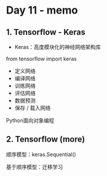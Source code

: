 # Day 11 - memo

## 1. Tensorflow - Keras

* Keras：高度模块化的神经网络架构库

from tensorflow import keras

* 定义网络
* 编译网络
* 训练网络
* 评估网络
* 数据预测
* 保存 / 载入网络

Python面向对象编程

## 2. Tensorflow (more)

顺序模型：keras.Sequential()

基于顺序模型：迁移学习